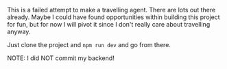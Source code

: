 This is a failed attempt to make a travelling agent. There are lots out there already. Maybe I could have found opportunities within building this project for fun, but for now I will pivot it since I don't really care about travelling anyway.

Just clone the project and `npm run dev` and go from there.

NOTE: I did NOT commit my backend!
